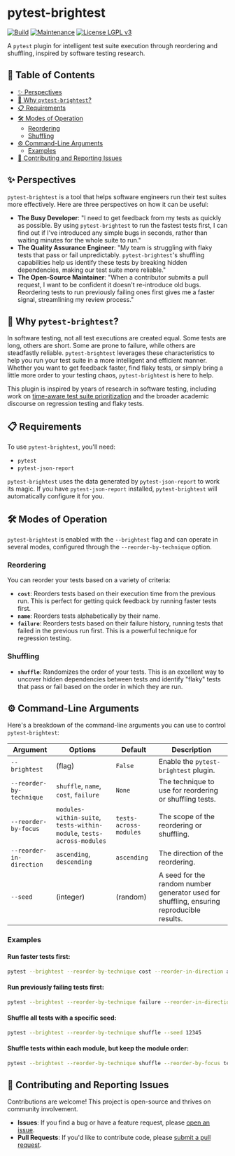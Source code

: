 # pytest-brightest

[![Build](https://github.com/AstuteSource/pytest-brightest/actions/workflows/build.yml/badge.svg)](https://github.com/AstuteSource/pytest-brightest/actions/workflows/build.yml)
[![Maintenance](https://img.shields.io/badge/maintained%3F-Yes-blue.svg)](https://github.com/AstuteSource/pytest-brightest/graphs/commit-activity)
[![License LGPL v3](https://img.shields.io/badge/license-LGPL%20v3-blue.svg)](https://www.gnu.org/licenses/lgpl-3.0)

A `pytest` plugin for intelligent test suite execution through reordering and shuffling, inspired by software testing research.

## 📖 Table of Contents

- [✨ Perspectives](#-perspectives)
- [🚀 Why `pytest-brightest`?](#-why-pytest-brightest)
- [📋 Requirements](#-requirements)
- [🛠️ Modes of Operation](#️-modes-of-operation)
  - [Reordering](#reordering)
  - [Shuffling](#shuffling)
- [⚙️ Command-Line Arguments](#️-command-line-arguments)
  - [Examples](#examples)
- [🤝 Contributing and Reporting Issues](#-contributing-and-reporting-issues)

## ✨ Perspectives

`pytest-brightest` is a tool that helps software engineers run their test
suites more effectively. Here are three perspectives on how it can be useful:

- **The Busy Developer**: "I need to get feedback from my tests as quickly as
possible. By using `pytest-brightest` to run the fastest tests first, I can
find out if I've introduced any simple bugs in seconds, rather than waiting
minutes for the whole suite to run."
- **The Quality Assurance Engineer**: "My team is struggling with flaky tests
that pass or fail unpredictably. `pytest-brightest`'s shuffling capabilities
help us identify these tests by breaking hidden dependencies, making our test
suite more reliable."
- **The Open-Source Maintainer**: "When a contributor submits a pull request, I
want to be confident it doesn't re-introduce old bugs. Reordering tests to run
previously failing ones first gives me a faster signal, streamlining my review
process."

## 🚀 Why `pytest-brightest`?

In software testing, not all test executions are created equal. Some tests are
long, others are short. Some are prone to failure, while others are steadfastly
reliable. `pytest-brightest` leverages these characteristics to help you run
your test suite in a more intelligent and efficient manner. Whether you want to
get feedback faster, find flaky tests, or simply bring a little more order to
your testing chaos, `pytest-brightest` is here to help.

This plugin is inspired by years of research in software testing, including
work on [time-aware test suite
prioritization](https://scholar.google.com/scholar?q=time-aware+test+suite+prioritization)
and the broader academic discourse on regression testing and flaky tests.

## 📋 Requirements

To use `pytest-brightest`, you'll need:

-   `pytest`
-   `pytest-json-report`

`pytest-brightest` uses the data generated by `pytest-json-report` to work its magic. If you have `pytest-json-report` installed, `pytest-brightest` will automatically configure it for you.

## 🛠️ Modes of Operation

`pytest-brightest` is enabled with the `--brightest` flag and can operate in several modes, configured through the `--reorder-by-technique` option.

### Reordering

You can reorder your tests based on a variety of criteria:

-   **`cost`**: Reorders tests based on their execution time from the previous run. This is perfect for getting quick feedback by running faster tests first.
-   **`name`**: Reorders tests alphabetically by their name.
-   **`failure`**: Reorders tests based on their failure history, running tests that failed in the previous run first. This is a powerful technique for regression testing.

### Shuffling

-   **`shuffle`**: Randomizes the order of your tests. This is an excellent way to uncover hidden dependencies between tests and identify "flaky" tests that pass or fail based on the order in which they are run.

## ⚙️ Command-Line Arguments

Here's a breakdown of the command-line arguments you can use to control `pytest-brightest`:

| Argument                 | Options                                                              | Default                  | Description                                                                                             |
| ------------------------ | -------------------------------------------------------------------- | ------------------------ | ------------------------------------------------------------------------------------------------------- |
| `--brightest`            | (flag)                                                               | `False`                  | Enable the `pytest-brightest` plugin.                                                                   |
| `--reorder-by-technique` | `shuffle`, `name`, `cost`, `failure`                                 | `None`                   | The technique to use for reordering or shuffling tests.                                                 |
| `--reorder-by-focus`     | `modules-within-suite`, `tests-within-module`, `tests-across-modules` | `tests-across-modules`   | The scope of the reordering or shuffling.                                                               |
| `--reorder-in-direction` | `ascending`, `descending`                                            | `ascending`              | The direction of the reordering.                                                                        |
| `--seed`                 | (integer)                                                            | (random)                 | A seed for the random number generator used for shuffling, ensuring reproducible results.               |

### Examples

#### Run faster tests first:

```bash
pytest --brightest --reorder-by-technique cost --reorder-in-direction ascending
```

#### Run previously failing tests first:

```bash
pytest --brightest --reorder-by-technique failure --reorder-in-direction descending
```

#### Shuffle all tests with a specific seed:

```bash
pytest --brightest --reorder-by-technique shuffle --seed 12345
```

#### Shuffle tests within each module, but keep the module order:

```bash
pytest --brightest --reorder-by-technique shuffle --reorder-by-focus tests-within-module
```

## 🤝 Contributing and Reporting Issues

Contributions are welcome! This project is open-source and thrives on community involvement.

-   **Issues**: If you find a bug or have a feature request, please [open an issue](https://github.com/AstuteSource/pytest-brightest/issues).
-   **Pull Requests**: If you'd like to contribute code, please [submit a pull request](https://github.com/AstuteSource/pytest-brightest/pulls).
